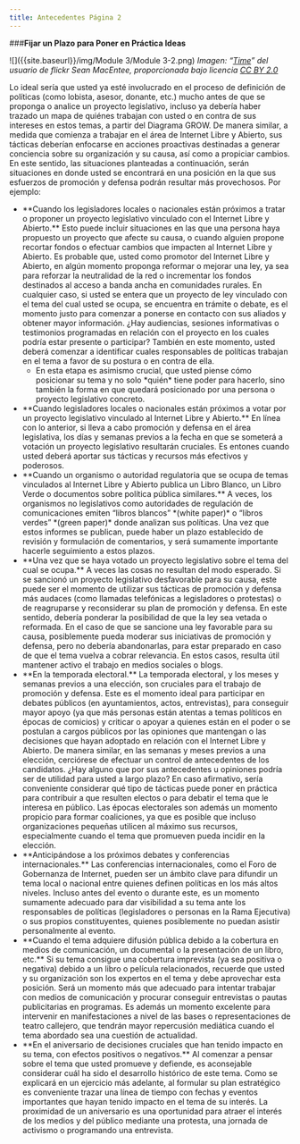 ```yaml
---
title: Antecedentes Página 2
---
```


###**Fijar un Plazo para Poner en Práctica Ideas**

![]({{site.baseurl}}/img/Module 3/Module 3-2.png)
*Imagen: “<a href="http://www.flickr.com/photos/smemon/4961717384" target="_blank">Time</a>” del usuario de flickr Sean MacEntee, proporcionada bajo licencia <a href="https://creativecommons.org/licenses/by/2.0/" target="_blank">CC BY 2.0</a>*

Lo ideal sería que usted ya esté involucrado en el proceso de definición de políticas (como lobista, asesor, donante, etc.) mucho antes de que se proponga o analice un proyecto legislativo, incluso ya debería haber trazado un mapa de quiénes trabajan con usted o en contra de sus intereses en estos temas, a partir del Diagrama GROW. De manera similar, a medida que comienza a trabajar en el área de Internet  Libre y Abierto, sus tácticas deberían enfocarse en acciones proactivas destinadas a generar conciencia sobre su organización y su causa, así como a propiciar cambios. En este sentido, las situaciones planteadas a continuación, serán situaciones en donde usted se encontrará en una posición en la que sus esfuerzos de promoción y defensa podrán resultar más provechosos. Por ejemplo:

<ul><li>**Cuando los legisladores locales o nacionales están próximos a tratar o proponer un proyecto legislativo vinculado con el Internet  Libre y Abierto.** Esto puede incluir situaciones en las que una persona haya propuesto un proyecto que afecte su causa, o cuando alguien propone recortar fondos o efectuar cambios que impacten al Internet Libre y Abierto. Es probable que, usted como promotor del Internet Libre y Abierto, en algún momento proponga reformar o mejorar una ley, ya sea para reforzar la neutralidad de la red o incrementar los fondos destinados al acceso a banda ancha en comunidades rurales. En cualquier caso, si usted se entera que un proyecto de ley vinculado con el tema del cual usted se ocupa, se encuentra en trámite o debate, es el momento justo para comenzar a ponerse en contacto con sus aliados y obtener mayor información. ¿Hay audiencias, sesiones informativas o testimonios programadas en relación con el proyecto en los cuales podría estar presente o participar? También en este momento, usted deberá comenzar a identificar cuales responsables de políticas trabajan en el tema a favor de su postura o en contra de ella. 
<ul><li>En esta etapa es asimismo crucial, que usted piense cómo posicionar su tema y no solo *quién* tiene poder para hacerlo, sino también la forma en que quedará posicionado por una persona o proyecto legislativo concreto. </ul>

<li>**Cuando legisladores locales o nacionales están próximos a votar por un proyecto legislativo vinculado al Internet Libre y Abierto.** En línea con lo anterior, si lleva a cabo promoción y defensa en el área legislativa, los días y semanas previos a la fecha en que se someterá a votación un proyecto legislativo resultarán cruciales. Es entones cuando usted deberá aportar sus tácticas y recursos más efectivos y poderosos.

<li>**Cuando un organismo o autoridad regulatoria que se ocupa de temas vinculados al Internet Libre y Abierto publica un Libro Blanco, un Libro Verde o documentos sobre política pública similares.** A veces, los organismos no legislativos como autoridades de regulación de comunicaciones emiten “libros blancos” *(white paper)* o “libros verdes” *(green paper)* donde analizan sus políticas. Una vez que estos informes se publican, puede haber un plazo establecido de revisión y formulación de comentarios, y será sumamente importante hacerle seguimiento a estos plazos.

<li>**Una vez que se haya votado un proyecto legislativo sobre el tema del cual se ocupa.** A veces las cosas no resultan del modo esperado. Si se sancionó un proyecto legislativo desfavorable para su causa, este puede ser el momento de utilizar sus tácticas de promoción y defensa más audaces (como llamadas telefónicas a legisladores o protestas) o de reagruparse y reconsiderar su plan de promoción y defensa. En este sentido, debería ponderar la posibilidad de que la ley sea vetada o reformada. En el caso de que se sancione una ley favorable para su causa, posiblemente pueda moderar sus iniciativas de promoción y defensa, pero no debería abandonarlas, para estar preparado en caso de que el tema vuelva a cobrar relevancia. En estos casos, resulta útil mantener activo el trabajo en medios sociales o blogs.

<li>**En la temporada electoral.** La temporada electoral, y los meses y semanas previos a una elección, son cruciales para el trabajo de promoción y defensa. Este es el momento ideal para participar en debates públicos (en ayuntamientos, actos, entrevistas), para conseguir mayor apoyo (ya que más personas están atentas a temas políticos en épocas de comicios) y criticar o apoyar a quienes están en el poder o se postulan a cargos públicos por las opiniones que mantengan o las decisiones que hayan adoptado en relación con el Internet Libre y Abierto. De manera similar, en las semanas y meses previos a una elección, cerciórese de efectuar un control de antecedentes de los candidatos. ¿Hay alguno que por sus antecedentes u opiniones podría ser de utilidad para usted a largo plazo? En caso afirmativo, sería conveniente considerar qué tipo de tácticas puede poner en práctica para contribuir a que resulten electos o para debatir el tema que le interesa en público. Las épocas electorales son además un momento propicio para formar coaliciones, ya que es posible que incluso organizaciones pequeñas utilicen al máximo sus recursos, especialmente cuando el tema que promueven pueda incidir en la elección. 

<li>**Anticipándose a los próximos debates y conferencias internacionales.** Las conferencias internacionales, como el Foro de Gobernanza de Internet, pueden ser un ámbito clave para difundir un tema local o nacional entre quienes definen políticas en los más altos niveles. Incluso antes del evento o durante este, es un momento sumamente adecuado para dar visibilidad a su tema ante los responsables de políticas (legisladores o personas en la Rama Ejecutiva) o sus propios constituyentes, quienes posiblemente no puedan asistir personalmente al evento.

<li>**Cuando el tema adquiere difusión pública debido a la cobertura en medios de comunicación, un documental o la presentación de un libro, etc.**  Si su tema consigue una cobertura imprevista (ya sea positiva o negativa) debido a un libro o película relacionados, recuerde que usted y su organización son los expertos en el tema y debe aprovechar esta posición. Será un momento más que adecuado para intentar trabajar con medios de comunicación y procurar conseguir entrevistas o pautas publicitarias en programas. Es además un momento excelente para intervenir en manifestaciones a nivel de las bases o representaciones de teatro callejero, que tendrán mayor repercusión mediática cuando el tema abordado sea una cuestión de actualidad.

<li>**En el aniversario de decisiones cruciales que han tenido impacto en su tema, con efectos positivos o negativos.** Al comenzar a pensar sobre el tema que usted promueve y defiende, es aconsejable considerar cuál ha sido el desarrollo histórico de este tema. Como se explicará en un ejercicio más adelante, al formular su plan estratégico es conveniente trazar una línea de tiempo con fechas y eventos importantes que hayan tenido impacto en el tema de su interés. La proximidad de un aniversario es una oportunidad para atraer el interés de los medios y del público mediante una protesta, una jornada de activismo o programando una entrevista. </ul>
